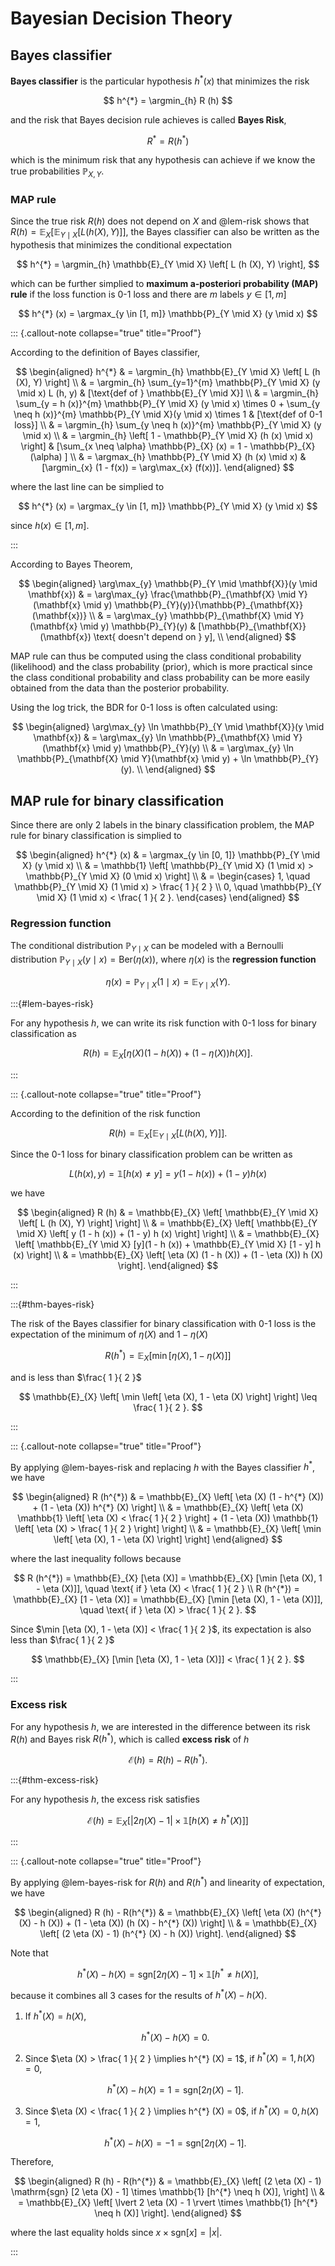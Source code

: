 # Bayesian Decision Theory

## Bayes classifier

**Bayes classifier** is the particular hypothesis $h^{*} (x)$ that minimizes the risk

$$ 
h^{*} = \argmin_{h} R (h)
$$

and the risk that Bayes decision rule achieves is called **Bayes Risk**, 

$$
R^{*} = R (h^{*})
$$

which is the minimum risk that any hypothesis can achieve if we know the true probabilities $\mathbb{P}_{X, Y}$.

### MAP rule

Since the true risk $R (h)$ does not depend on $X$ and @lem-risk shows that $R(h) = \mathbb{E}_{X} \left[ \mathbb{E}_{Y \mid X} \left[ L (h (X), Y) \right] \right]$,
the Bayes classifier can also be written as the hypothesis that minimizes the conditional expectation

$$ 
h^{*} = \argmin_{h} \mathbb{E}_{Y \mid X} \left[
    L (h (X), Y)
\right],
$$

which can be further simplied to **maximum a-posteriori probability (MAP) rule** if the loss function is 0-1 loss and there are $m$ labels $y \in [1, m]$

$$
h^{*} (x) = \argmax_{y \in [1, m]} \mathbb{P}_{Y \mid X} (y \mid x)
$$

::: {.callout-note collapse="true" title="Proof"}

According to the definition of Bayes classifier,

$$
\begin{aligned}
h^{*}
& = \argmin_{h} \mathbb{E}_{Y \mid X} \left[
    L (h (X), Y)
\right]
\\
& = \argmin_{h} \sum_{y=1}^{m} \mathbb{P}_{Y \mid X} (y \mid x) L (h, y) 
& [\text{def of } \mathbb{E}_{Y \mid X}] 
\\
& = \argmin_{h} \sum_{y = h (x)}^{m} \mathbb{P}_{Y \mid X} (y \mid x) \times 0 
+ 
\sum_{y \neq h (x)}^{m} \mathbb{P}_{Y \mid X}(y \mid x) \times 1 
& [\text{def of 0-1 loss}] 
\\
& = \argmin_{h} \sum_{y \neq h (x)}^{m} \mathbb{P}_{Y \mid X} (y \mid x) 
\\
& = \argmin_{h} \left[
    1 - \mathbb{P}_{Y \mid X} (h (x) \mid x) 
\right]
& [\sum_{x \neq \alpha} \mathbb{P}_{X} (x) = 1 - \mathbb{P}_{X} (\alpha) ]
\\
& = \argmax_{h} \mathbb{P}_{Y \mid X} (h (x) \mid x) 
& [\argmin_{x} (1 - f(x)) = \arg\max_{x} (f(x))].
\end{aligned}
$$

where the last line can be simplied to 

$$
h^{*} (x) = \argmax_{y \in [1, m]} \mathbb{P}_{Y \mid X} (y \mid x)
$$

since $h (x) \in [1, m]$.

:::

According to Bayes Theorem, 

$$ 
\begin{aligned}
\arg\max_{y} \mathbb{P}_{Y \mid \mathbf{X}}(y \mid \mathbf{x}) 
& = \arg\max_{y} \frac{\mathbb{P}_{\mathbf{X} \mid Y}(\mathbf{x} \mid y) \mathbb{P}_{Y}(y)}{\mathbb{P}_{\mathbf{X}}(\mathbf{x})} 
\\
& = \arg\max_{y} \mathbb{P}_{\mathbf{X} \mid Y}(\mathbf{x} \mid y) \mathbb{P}_{Y}(y) & [\mathbb{P}_{\mathbf{X}}(\mathbf{x}) \text{ doesn't depend on } y], 
\\
\end{aligned}
$$

MAP rule can thus be computed using the class conditional probability (likelihood) and the class probability (prior),
which is more practical since the class conditional probability and class probability can be more easily obtained from the data than the posterior probability. 

Using the log trick, the BDR for 0-1 loss is often calculated using: 

$$ 
\begin{aligned}
\arg\max_{y} \ln \mathbb{P}_{Y \mid \mathbf{X}}(y \mid \mathbf{x}) 
& = \arg\max_{y} \ln \mathbb{P}_{\mathbf{X} \mid Y}(\mathbf{x} \mid y) \mathbb{P}_{Y}(y) 
\\
& = \arg\max_{y} \ln \mathbb{P}_{\mathbf{X} \mid Y}(\mathbf{x} \mid y) + \ln \mathbb{P}_{Y}(y).
\\
\end{aligned}
$$

## MAP rule for binary classification

Since there are only 2 labels in the binary classification problem,
the MAP rule for binary classification is simplied to

$$
\begin{aligned}
h^{*} (x) 
& = \argmax_{y \in [0, 1]} \mathbb{P}_{Y \mid X} (y \mid x) 
\\
& = \mathbb{1} \left[
    \mathbb{P}_{Y \mid X} (1 \mid x) > \mathbb{P}_{Y \mid X} (0 \mid x)
\right]
\\
& = \begin{cases}
    1, \quad \mathbb{P}_{Y \mid X} (1 \mid x) > \frac{ 1 }{ 2 }  \\
    0, \quad \mathbb{P}_{Y \mid X} (1 \mid x) < \frac{ 1 }{ 2 }.
\end{cases}
\end{aligned}
$$

### Regression function

The conditional distribution $\mathbb{P}_{Y \mid X}$ can be modeled with a Bernoulli distribution $\mathbb{P}_{Y \mid X} (y \mid x) = \mathrm{Ber} (\eta (x))$,
where $\eta (x)$ is the **regression function**  

$$
\eta (x) = \mathbb{P}_{Y \mid X} (1 \mid x) = \mathbb{E}_{Y \mid X} (Y).
$$

:::{#lem-bayes-risk}

For any hypothesis $h$,
we can write its risk function with 0-1 loss for binary classification as

$$
R (h) = \mathbb{E}_{X} \left[
    \eta (X) (1 - h (X))
    + 
    (1 - \eta (X)) h (X)
\right].
$$

:::

::: {.callout-note collapse="true" title="Proof"}

According to the definition of the risk function

$$
R (h) = \mathbb{E}_{X} \left[
    \mathbb{E}_{Y \mid X} \left[
        L (h (X), Y)
    \right]
\right].
$$

Since the 0-1 loss for binary classification problem can be written as 

$$
L (h (x), y) = \mathbb{1} \left[
    h (x) \neq y
\right] = y (1 - h (x)) + (1 - y) h (x)
$$

we have

$$
\begin{aligned}
R (h) 
& = \mathbb{E}_{X} \left[
    \mathbb{E}_{Y \mid X} \left[
        L (h (X), Y)
    \right]
\right]
\\
& = \mathbb{E}_{X} \left[
    \mathbb{E}_{Y \mid X} \left[
        y (1 - h (x)) + (1 - y) h (x)
    \right]
\right]
\\
& = \mathbb{E}_{X} \left[
    \mathbb{E}_{Y \mid X} [y](1 - h (x)) 
    + 
    \mathbb{E}_{Y \mid X} [1 - y] h (x)
\right]
\\
& = \mathbb{E}_{X} \left[
    \eta (X) (1 - h (X))
    + 
    (1 - \eta (X)) h (X)
\right].
\end{aligned}
$$

:::

:::{#thm-bayes-risk}

The risk of the Bayes classifier for binary classification with 0-1 loss is the expectation of the minimum of $\eta (X)$ and $1 - \eta (X)$

$$
R (h^{*}) = \mathbb{E}_{X} \left[
    \min \left[ 
        \eta (X), 1 - \eta (X)
    \right]
\right]
$$

and is less than $\frac{ 1 }{ 2 }$ 

$$
\mathbb{E}_{X} \left[
    \min \left[ 
        \eta (X), 1 - \eta (X)
    \right]
\right] \leq \frac{ 1 }{ 2 }.
$$

:::

::: {.callout-note collapse="true" title="Proof"}

By applying @lem-bayes-risk and replacing $h$ with the Bayes classifier $h^{*}$,
we have

$$
\begin{aligned}
R (h^{*})
& = \mathbb{E}_{X} \left[
    \eta (X) (1 - h^{*} (X))
    + 
    (1 - \eta (X)) h^{*} (X)
\right]
\\
& = \mathbb{E}_{X} \left[
    \eta (X) \mathbb{1} \left[
        \eta (X) < \frac{ 1 }{ 2 }
    \right]
    + 
    (1 - \eta (X)) \mathbb{1} \left[
        \eta (X) > \frac{ 1 }{ 2 }
    \right]
\right]
\\
& = \mathbb{E}_{X} \left[
    \min \left[
        \eta (X), 1 - \eta (X)
    \right]
\right]
\end{aligned}
$$

where the last inequality follows because 


$$
R (h^{*}) = \mathbb{E}_{X} [\eta (X)] = \mathbb{E}_{X} [\min [\eta (X), 1 - \eta (X)]], \quad \text{ if } \eta (X) < \frac{ 1 }{ 2 } \\
R (h^{*}) = \mathbb{E}_{X} [1 - \eta (X)] = \mathbb{E}_{X} [\min [\eta (X), 1 - \eta (X)]], \quad \text{ if } \eta (X) > \frac{ 1 }{ 2 }.
$$

Since $\min [\eta (X), 1 - \eta (X)] < \frac{ 1 }{ 2 }$,
its expectation is also less than $\frac{ 1 }{ 2 }$

$$
\mathbb{E}_{X} [\min [\eta (X), 1 - \eta (X)]] < \frac{ 1 }{ 2 }.
$$

:::

### Excess risk

For any hypothesis $h$, we are interested in the difference between its risk $R (h)$ and Bayes risk $R (h^{*})$,
which is called **excess risk** of $h$ 

$$
\mathcal{E} (h) = R (h) - R (h^{*}).
$$

:::{#thm-excess-risk}

For any hypothesis $h$,
the excess risk satisfies 

$$
\mathcal{E} (h) = \mathbb{E}_{X} \left[
    \lvert 2 \eta (X) - 1 \rvert \times \mathbb{1} \left[
        h (X) \neq h^{*} (X)
    \right]
\right]
$$

:::

::: {.callout-note collapse="true" title="Proof"}

By applying @lem-bayes-risk for $R (h)$ and $R (h^{*})$ and linearity of expectation,
we have

$$
\begin{aligned}
R (h) - R(h^{*}) 
& = \mathbb{E}_{X} \left[
    \eta (X) (h^{*} (X) - h (X))
    + 
    (1 - \eta (X)) (h (X) - h^{*} (X))
\right]
\\
& = \mathbb{E}_{X} \left[
    (2 \eta (X) - 1) (h^{*} (X) - h (X))
\right].
\end{aligned}
$$

Note that

$$
h^{*} (X) - h (X) =  \mathrm{sgn} [2 \eta (X) - 1] \times \mathbb{1} [h^{*} \neq h (X)],
$$

because it combines all 3 cases for the results of $h^{*} (X) - h (X)$.

1. If $h^{*} (X) = h (X)$, 

    $$
    h^{*} (X) - h (X) = 0.
    $$

1. Since $\eta (X) > \frac{ 1 }{ 2 } \implies h^{*} (X) = 1$, 
    if $h^{*} (X) = 1, h (X) = 0$, 

    $$
    h^{*} (X) - h (X) = 1 = \mathrm{sgn} [2 \eta (X) - 1].
    $$

1. Since $\eta (X) < \frac{ 1 }{ 2 } \implies h^{*} (X) = 0$, 
    if $h^{*} (X) = 0, h (X) = 1$, 

    $$
    h^{*} (X) - h (X) = -1 = \mathrm{sgn} [2 \eta (X) - 1].
    $$

Therefore,

$$
\begin{aligned}
R (h) - R(h^{*}) 
& = \mathbb{E}_{X} \left[
    (2 \eta (X) - 1) \mathrm{sgn} [2 \eta (X) - 1] \times \mathbb{1} [h^{*} \neq h (X)],
\right]
\\
& = \mathbb{E}_{X} \left[
    \lvert 2 \eta (X) - 1 \rvert \times \mathbb{1} [h^{*} \neq h (X)]
\right].
\end{aligned}
$$

where the last equality holds since $x \times \mathrm{sgn} [x] = \lvert x \rvert$.

:::